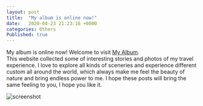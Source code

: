 ```yaml
---
layout: post
title:  "My album is online now!"
date:   2020-04-23 21:23:16 +0800
categories: Others
Published: true
---
```

My album is online now! Welcome to visit [My Album](https://rainbow-ux.github.io/traveler-blog.github.io/).<br>
This website collected some of interesting stories and photos of my travel experience. I love to explore all kinds of sceneries and experience different custom all around the world, which always make me feel the beauty of nature and bring endless power to me. I hope these posts will bring the same feeling to you, I hope you like it.

![screenshot]({{site.baseurl}}/assets/image/others-album-screenshot.png)
